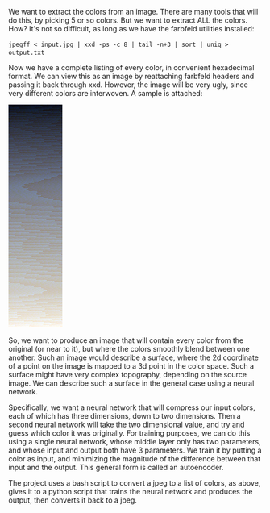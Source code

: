 We want to extract the colors from an image. There are many tools that will do
this, by picking 5 or so colors. But we want to extract ALL the colors. How?
It's not so difficult, as long as we have the farbfeld utilities installed:

    jpegff < input.jpg | xxd -ps -c 8 | tail -n+3 | sort | uniq > output.txt

Now we have a complete listing of every color, in convenient hexadecimal format.
We can view this as an image by reattaching farbfeld headers and passing it back
through xxd. However, the image will be very ugly, since very different colors
are interwoven. A sample is attached:

<img src=mountain.jpg>

So, we want to produce an image that will contain every color from the original
(or near to it), but where the colors smoothly blend between one another. Such
an image would describe a surface, where the 2d coordinate of a point on the
image is mapped to a 3d point in the color space. Such a surface might have very
complex topography, depending on the source image. We can describe such a
surface in the general case using a neural network.

Specifically, we want a neural network that will compress our input colors, each
of which has three dimensions, down to two dimensions. Then a second neural
network will take the two dimensional value, and try and guess which color it
was originally. For training purposes, we can do this using a single neural
network, whose middle layer only has two parameters, and whose input and output
both have 3 parameters. We train it by putting a color as input, and minimizing
the magnitude of the difference between that input and the output. This general
form is called an autoencoder.

The project uses a bash script to convert a jpeg to a list of colors, as above,
gives it to a python script that trains the neural network and produces the
output, then converts it back to a jpeg. 

